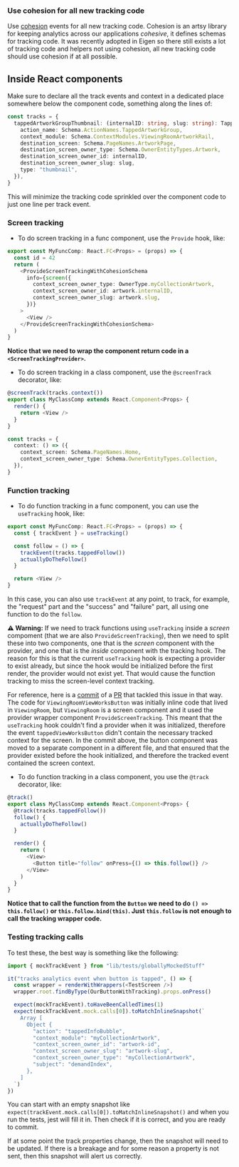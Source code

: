 ### Use cohesion for all new tracking code

Use [cohesion](https://github.com/artsy/cohesion) events for all new tracking code. Cohesion is an artsy library for keeping analytics across our applications _cohesive_, it defines schemas for tracking code. It was recently adopted in Eigen so there still exists a lot of tracking code and helpers not using cohesion, all new tracking code should use cohesion if at all possible.

## Inside React components

Make sure to declare all the track events and context in a dedicated place somewhere below the component code, something along the lines of:

```typescript
const tracks = {
  tappedArtworkGroupThumbnail: (internalID: string, slug: string): TappedArtworkGroupThumbnail => ({
    action_name: Schema.ActionNames.TappedArtworkGroup,
    context_module: Schema.ContextModules.ViewingRoomArtworkRail,
    destination_screen: Schema.PageNames.ArtworkPage,
    destination_screen_owner_type: Schema.OwnerEntityTypes.Artwork,
    destination_screen_owner_id: internalID,
    destination_screen_owner_slug: slug,
    type: "thumbnail",
  }),
}
```

This will minimize the tracking code sprinkled over the component code to just one line per track event.

### Screen tracking

- To do screen tracking in a func component, use the `Provide` hook, like:

```typescript
export const MyFuncComp: React.FC<Props> = (props) => {
  const id = 42
  return (
    <ProvideScreenTrackingWithCohesionSchema
      info={screen({
        context_screen_owner_type: OwnerType.myCollectionArtwork,
        context_screen_owner_id: artwork.internalID,
        context_screen_owner_slug: artwork.slug,
      })}
    >
      <View />
    </ProvideScreenTrackingWithCohesionSchema>
  )
}
```

**Notice that we need to wrap the component return code in a `<ScreenTrackingProvider>`.**

- To do screen tracking in a class component, use the `@screenTrack` decorator, like:

```typescript
@screenTrack(tracks.context())
export class MyClassComp extends React.Component<Props> {
  render() {
    return <View />
  }
}

const tracks = {
  context: () => ({
    context_screen: Schema.PageNames.Home,
    context_screen_owner_type: Schema.OwnerEntityTypes.Collection,
  }),
}
```

### Function tracking

- To do function tracking in a func component, you can use the `useTracking` hook, like:

```typescript
export const MyFuncComp: React.FC<Props> = (props) => {
  const { trackEvent } = useTracking()

  const follow = () => {
    trackEvent(tracks.tappedFollow())
    actuallyDoTheFollow()
  }

  return <View />
}
```

In this case, you can also use `trackEvent` at any point, to track, for example, the "request" part and the "success" and "failure" part, all using one function to do the `follow`.

**⚠️ Warning:**
If we need to track functions using `useTracking` inside a _screen_ compoment (that we are also `ProvideScreenTracking`), then we need to split these into two components, one that is the _screen_ component with the provider, and one that is the _inside_ component with the tracking hook.
The reason for this is that the current `useTracking` hook is expecting a provider to exist already, but since the hook would be initialized before the first render, the provider would not exist yet. That would cause the function tracking to miss the screen-level context tracking.

For reference, here is a [commit](https://github.com/artsy/eigen/pull/3215/commits/1c36dd692d8eb82a2b13354fd9106b8b2d03a05c) of a [PR](https://github.com/artsy/eigen/pull/3215) that tackled this issue in that way. The code for `ViewingRoomViewWorksButton` was initially inline code that lived in `ViewingRoom`, but `ViewingRoom` is a screen component and it used the provider wrapper component `ProvideScreenTracking`. This meant that the `useTracking` hook couldn't find a provider when it was initialized, therefore the event `tappedViewWorksButton` didn't contain the necessary tracked context for the screen. In the commit above, the button component was moved to a separate component in a different file, and that ensured that the provider existed before the hook initialized, and therefore the tracked event contained the screen context.

- To do function tracking in a class component, you use the `@track` decorator, like:

```typescript
@track()
export class MyClassComp extends React.Component<Props> {
  @track(tracks.tappedFollow())
  follow() {
    actuallyDoTheFollow()
  }

  render() {
    return (
      <View>
        <Button title="follow" onPress={() => this.follow()} />
      </View>
    )
  }
}
```

**Notice that to call the function from the `Button` we need to do `() => this.follow()` or `this.follow.bind(this)`. Just `this.follow` is not enough to call the tracking wrapper code.**

### Testing tracking calls

To test these, the best way is something like the following:

```ts
import { mockTrackEvent } from "lib/tests/globallyMockedStuff"

it("tracks analytics event when button is tapped", () => {
  const wrapper = renderWithWrappers(<TestScreen />)
  wrapper.root.findByType(OurButtonWithTracking).props.onPress()

  expect(mockTrackEvent).toHaveBeenCalledTimes(1)
  expect(mockTrackEvent.mock.calls[0]).toMatchInlineSnapshot(`
    Array [
      Object {
        "action": "tappedInfoBubble",
        "context_module": "myCollectionArtwork",
        "context_screen_owner_id": "artwork-id",
        "context_screen_owner_slug": "artwork-slug",
        "context_screen_owner_type": "myCollectionArtwork",
        "subject": "demandIndex",
      },
    ]
  `)
})
```

You can start with an empty snapshot like `expect(trackEvent.mock.calls[0]).toMatchInlineSnapshot()` and when you run the tests, jest will fill it in. Then check if it is correct, and you are ready to commit.

If at some point the track properties change, then the snapshot will need to be updated. If there is a breakage and for some reason a property is not sent, then this snapshot will alert us correctly.
